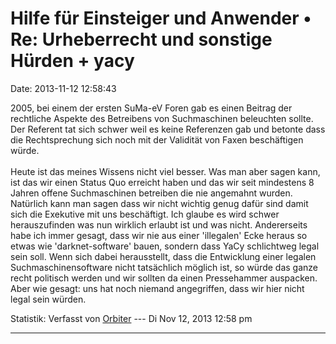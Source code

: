Hilfe für Einsteiger und Anwender • Re: Urheberrecht und sonstige Hürden + yacy
===============================================================================

Date: 2013-11-12 12:58:43

2005, bei einem der ersten SuMa-eV Foren gab es einen Beitrag der
rechtliche Aspekte des Betreibens von Suchmaschinen beleuchten sollte.
Der Referent tat sich schwer weil es keine Referenzen gab und betonte
dass die Rechtsprechung sich noch mit der Validität von Faxen
beschäftigen würde.\
\
Heute ist das meines Wissens nicht viel besser. Was man aber sagen kann,
ist das wir einen Status Quo erreicht haben und das wir seit mindestens
8 Jahren offene Suchmaschinen betreiben die nie angemahnt wurden.
Natürlich kann man sagen dass wir nicht wichtig genug dafür sind damit
sich die Exekutive mit uns beschäftigt. Ich glaube es wird schwer
herauszufinden was nun wirklich erlaubt ist und was nicht. Andererseits
habe ich immer gesagt, dass wir nie aus einer \'illegalen\' Ecke heraus
so etwas wie \'darknet-software\' bauen, sondern dass YaCy schlichtweg
legal sein soll. Wenn sich dabei herausstellt, dass die Entwicklung
einer legalen Suchmaschinensoftware nicht tatsächlich möglich ist, so
würde das ganze recht politisch werden und wir sollten da einen
Pressehammer auspacken. Aber wie gesagt: uns hat noch niemand
angegriffen, dass wir hier nicht legal sein würden.

Statistik: Verfasst von
[Orbiter](http://forum.yacy-websuche.de/memberlist.php?mode=viewprofile&u=2)
--- Di Nov 12, 2013 12:58 pm

------------------------------------------------------------------------
